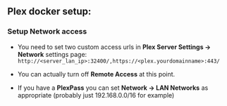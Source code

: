 ## Plex docker setup:

### Setup Network access

* You need to set two custom access urls in __Plex Server Settings -> Network__ settings page:  
`http://<server_lan_ip>:32400/,https://<plex.yourdomainname>:443/`

* You can actually turn off __Remote Access__ at this point.

* If you have a __PlexPass__ you can set __Network -> LAN Networks__ as appropriate (probably just 192.168.0.0/16 for example)
